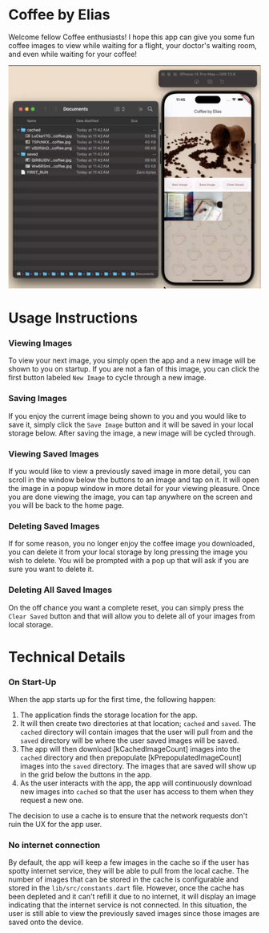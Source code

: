 # Coffee by Elias

Welcome fellow Coffee enthusiasts! I hope this app can give you some fun coffee
images to view while waiting for a flight, your doctor's waiting room, and even
while waiting for your coffee!

[![Watch the video](public/Video%20screen.png)](https://github-production-user-asset-6210df.s3.amazonaws.com/42216813/329642228-40dd200c-43b9-4707-a7d2-f674109fe030.mp4?X-Amz-Algorithm=AWS4-HMAC-SHA256&X-Amz-Credential=AKIAVCODYLSA53PQK4ZA%2F20240510%2Fus-east-1%2Fs3%2Faws4_request&X-Amz-Date=20240510T160305Z&X-Amz-Expires=300&X-Amz-Signature=5b96df807ebbfb79feed4f65283de07c30265f903009e36c31abec1f6abda8c4&X-Amz-SignedHeaders=host&actor_id=42216813&key_id=0&repo_id=797929422)


# Usage Instructions

### Viewing Images
To view your next image, you simply open the app and a new image will be shown
to you on startup. If you are not a fan of this image, you can click the first
button labeled `New Image` to cycle through a new image.

### Saving Images
If you enjoy the current image being shown to you and you would like to save it,
simply click the `Save Image` button and it will be saved in your local storage
below. After saving the image, a new image will be cycled through.

### Viewing Saved Images
If you would like to view a previously saved image in more detail, you can scroll
in the window below the buttons to an image and tap on it. It will open the image
in a popup window in more detail for your viewing pleasure. Once you are done viewing
the image, you can tap anywhere on the screen and you will be back to the home page.

### Deleting Saved Images
If for some reason, you no longer enjoy the coffee image you downloaded, you can delete
it from your local storage by long pressing the image you wish to delete. You will be
prompted with a pop up that will ask if you are sure you want to delete it.

### Deleting All Saved Images
On the off chance you want a complete reset, you can simply press the `Clear Saved`
button and that will allow you to delete all of your images from local storage.

# Technical Details
### On Start-Up
When the app starts up for the first time, the following happen:

1. The application finds the storage location for the app.
2. It will then create two directories at that location; `cached` and `saved`. The
`cached` directory will contain images that the user will pull from and the `saved`
directory will be where the user saved images will be saved.
3. The app will then download [kCachedImageCount] images into the `cached` directory
and then prepopulate [kPrepopulatedImageCount] images into the `saved` directory. The images that are saved will show up in the grid below the buttons in the app.
4. As the user interacts with the app, the app will continuously download new images
into `cached` so that the user has access to them when they request a new one.

The decision to use a cache is to ensure that the network requests don't ruin the
UX for the app user.

### No internet connection
By default, the app will keep a few images in the cache so if the user has spotty internet
service, they will be able to pull from the local cache. The number of images that can be
stored in the cache is configurable and stored in the `lib/src/constants.dart` file. However,
once the cache has been depleted and it can't refill it due to no internet, it will display
an image indicating that the internet service is not connected. In this situation, the user
is still able to view the previously saved images since those images are saved onto the device.
